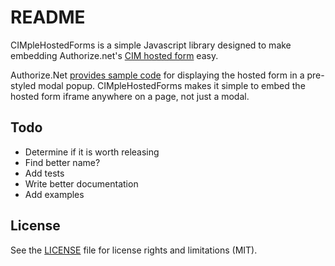 README
======

CIMpleHostedForms is a simple Javascript library designed to make embedding Authorize.net's [CIM hosted form](http://developer.authorize.net/api/reference/starting_guide.html#custInfoManager-hosted) easy.

Authorize.Net [provides sample code](http://developer.authorize.net/downloads/samplecode/) for displaying the hosted form in a pre-styled modal popup. CIMpleHostedForms makes it simple to embed the hosted form iframe anywhere on a page, not just a modal.

## Todo

- Determine if it is worth releasing
- Find better name?
- Add tests
- Write better documentation
- Add examples

## License

See the [LICENSE](LICENSE.md) file for license rights and limitations (MIT).